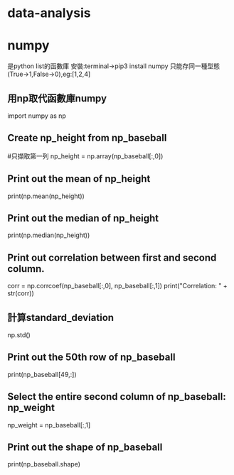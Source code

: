 # data-analysis
# numpy
是python list的函數庫
安裝:terminal->pip3 install numpy
只能存同一種型態(True->1,False->0),eg:[1,2,4]

## 用np取代函數庫numpy 
import numpy as np

## Create np_height from np_baseball 
#只擷取第一列 
np_height = np.array(np_baseball[:,0])

## Print out the mean of np_height
print(np.mean(np_height))

## Print out the median of np_height
print(np.median(np_height))

## Print out correlation between first and second column. 
corr = np.corrcoef(np_baseball[:,0], np_baseball[:,1])
print("Correlation: " + str(corr))

## 計算standard_deviation
np.std()

## Print out the 50th row of np_baseball
print(np_baseball[49,:])

## Select the entire second column of np_baseball: np_weight
np_weight = np_baseball[:,1]

## Print out the shape of np_baseball
print(np_baseball.shape)
